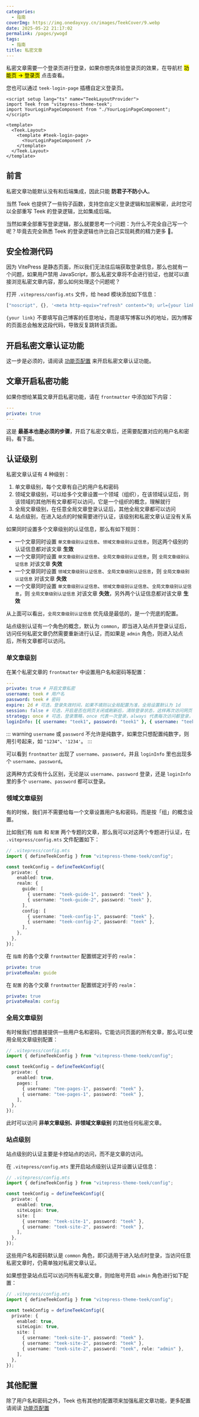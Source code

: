 ```yaml
---
categories:
  - 指南
coverImg: https://img.onedayxyy.cn/images/TeekCover/9.webp
date: 2025-05-22 21:17:02
permalink: /pages/ywogd
tags:
  - 指南
title: 私密文章
---
```

私密文章需要一个登录页进行登录，如果你想先体验登录页的效果，在导航栏 <mark>功能页 -> 登录页</mark> 点击查看。

您也可以通过 `teek-login-page` 插槽自定义登录页。

```vue
<script setup lang="ts" name="TeekLayoutProvider">
import Teek from "vitepress-theme-teek";
import YourLoginPageComponent from "./YourLoginPageComponent";
</script>

<template>
  <Teek.Layout>
    <template #teek-login-page>
      <YourLoginPageComponent />
    </template>
  </Teek.Layout>
</template>
```

## 前言

私密文章功能默认没有和后端集成，因此只能 **防君子不防小人**。

当然 Teek 也提供了一些钩子函数，支持您自定义登录逻辑和加密解密，此时您可以全部重写 Teek 的登录逻辑，比如集成后端。

当然如果全部重写登录逻辑，那么就要思考一个问题：为什么不完全自己写一个呢？毕竟去完全熟悉 Teek 的登录逻辑也许比自己实现耗费的精力更多 :dog:。

## 安全检测代码

因为 VitePress 是静态页面，所以我们无法往后端获取登录信息，那么也就有一个问题，如果用户禁用 JavaScript，那么私密文章将不会进行验证，也就可以直接浏览私密文章内容，那么如何处理这个问题呢？

打开 `.vitepress/config.mts` 文件，给 head 模块添加如下信息：

```js
["noscript", {}, '<meta http-equiv="refresh" content="0; url={your link}">'];
```

`{your link}` 不要填写自己博客的任意地址，而是填写博客以外的地址，因为博客的页面总会触发这段代码，导致反复跳转该页面。

## 开启私密文章认证功能

这一步是必须的，请阅读 [功能页配置](/reference/function-page-config#私密文章-登录页) 来开启私密文章认证功能。

## 文章开启私密功能

如果你想给某篇文章开启私密功能，请在 `frontmatter` 中添加如下内容：

```yml
---
private: true
---
```

这是 **最基本也是必须的步骤**，开启了私密文章后，还需要配置对应的用户名和密码，看下面。

## 认证级别

私密文章认证有 4 种级别：

1. 单文章级别，每个文章有自己的用户名和密码
2. 领域文章级别，可以给多个文章设置一个领域（组织），在该领域认证后，则该领域的其他所有文章都可以访问，它是一个组织的概念，理解就行
3. 全局文章级别，在任意全局文章登录认证后，其他全局文章都可以访问
4. 站点级别，在进入站点的时候需要进行认证，该级别和私密文章认证没有关系

如果同时设置多个文章级别的认证信息，那么有如下规则：

- 一个文章同时设置 `单文章级别认证信息`、`领域文章级别认证信息`，则这两个级别的认证信息都对该文章 **生效**
- 一个文章同时设置 `单文章级别认证信息`、`全局文章级别认证信息`，则 `全局文章级别认证信息` 对该文章 **失效**
- 一个文章同时设置 `领域文章级别认证信息`、`全局文章级别认证信息`，则 `全局文章级别认证信息` 对该文章 **失效**
- 一个文章同时设置 `单文章级别认证信息`、`领域文章级别认证信息`、`全局文章级别认证信息`，则 `全局文章级别认证信息` 对该文章 **失效**，另外两个认证信息都对该文章 **生效**

从上面可以看出，`全局文章级别认证信息` 优先级是最低的，是一个兜底的配置。

站点级别认证有一个角色的概念，默认为 `common`，即当进入站点并登录认证后，访问任何私密文章仍然需要重新进行认证，而如果是 `admin` 角色，则进入站点后，所有文章都可以访问。

### 单文章级别

在某个私密文章的 `frontmatter` 中设置用户名和密码等配置：

```yml
---
private: true # 开启文章私密
username: teek # 用户名
password: teek # 密码
expire: 2d # 可选，登录失效时间，如果不填则以全局配置为准，全局设置默认为 1d
session: false # 可选，开启是否在网页关闭或刷新后，清除登录状态，这样再次访问网页，需要重新登录，默认为 false
strategy: once # 可选，登录策略，once 代表一次登录，always 代表每次访问都登录，默认为 once
loginInfo: [{ username: "teek1", password: "teek1" }, { username: "teek2", password: "teek2" }]
```

::: warning
`username` 或 `password` 不允许是纯数字，如果您只想配置纯数字，则用引号起来，如 `"1234"`、`'1234'`。
:::

可以看到 `frontmatter` 出现了 `username`、`password`，并且 `loginInfo` 里也出现多个 `username`、`password`。

这两种方式没有什么区别，无论是以 `username`、`password` 登录，还是 `loginInfo` 里的多个 `username`、`password` 都可以登录。

### 领域文章级别

有的时候，我们并不需要给每一个文章设置用户名和密码，而是按「组」的概念设置。

比如我们有 `指南` 和 `配置` 两个专题的文章，那么我可以对这两个专题进行认证，在 `.vitepress/config.mts` 文件配置如下：

```ts
// .vitepress/config.mts
import { defineTeekConfig } from "vitepress-theme-teek/config";

const teekConfig = defineTeekConfig({
  private: {
    enabled: true,
    realm: {
      guide: [
        { username: "teek-guide-1", password: "teek" },
        { username: "teek-guide-2", password: "teek" },
      ],
      config: [
        { username: "teek-config-1", password: "teek" },
        { username: "teek-config-2", password: "teek" },
      ],
    },
  },
});
```

在 `指南` 的各个文章 `frontmatter` 配置绑定对于的 `realm`：

```yaml
private: true
privateRealm: guide
```

在 `配置` 的各个文章 `frontmatter` 配置绑定对于的 `realm`：

```yaml
private: true
privateRealm: config
```

### 全局文章级别

有时候我们想直接提供一些用户名和密码，它能访问页面的所有文章，那么可以使用全局文章级别配置：

```ts
// .vitepress/config.mts
import { defineTeekConfig } from "vitepress-theme-teek/config";

const teekConfig = defineTeekConfig({
  private: {
    enabled: true,
    pages: [
      { username: "tee-pages-1", password: "teek" },
      { username: "tee-pages-1", password: "teek" },
    ],
  },
});
```

此时可以访问 **非单文章级别、非领域文章级别** 的其他任何私密文章。

### 站点级别

站点级别的认证主要是卡控站点的访问，而不是文章的访问。

在 `.vitepress/config.mts` 里开启站点级别认证并设置认证信息：

```ts
// .vitepress/config.mts
import { defineTeekConfig } from "vitepress-theme-teek/config";

const teekConfig = defineTeekConfig({
  private: {
    enabled: true,
    siteLogin: true,
    site: [
      { username: "teek-site-1", password: "teek" },
      { username: "teek-site-2", password: "teek" },
    ],
  },
});
```

这些用户名和密码默认是 `common` 角色，即只适用于进入站点时登录，当访问任意私密文章时，仍需单独对私密文章认证。

如果想登录站点后可以访问所有私密文章，则给账号开启 `admin` 角色进行如下配置：

```ts {11}
// .vitepress/config.mts
import { defineTeekConfig } from "vitepress-theme-teek/config";

const teekConfig = defineTeekConfig({
  private: {
    enabled: true,
    siteLogin: true,
    site: [
      { username: "teek-site-1", password: "teek" },
      { username: "teek-site-2", password: "teek" },
      { username: "teek-site-2", password: "teek", role: "admin" },
    ],
  },
});
```

## 其他配置

除了用户名和密码之外，Teek 也有其他的配置项来加强私密文章功能，更多配置请阅读 [功能页配置](/reference/function-page-config#私密文章-登录页)
